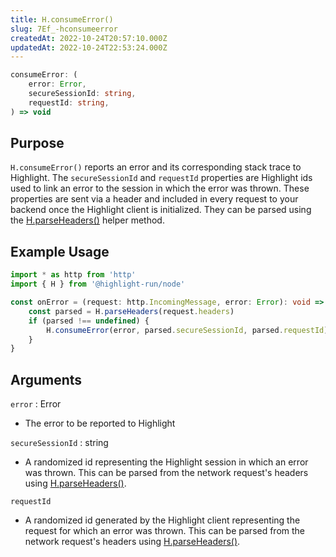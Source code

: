 ```yaml
---
title: H.consumeError()
slug: 7Ef_-hconsumeerror
createdAt: 2022-10-24T20:57:10.000Z
updatedAt: 2022-10-24T22:53:24.000Z
---
```


```typescript
consumeError: (
	error: Error,
	secureSessionId: string,
	requestId: string,
) => void
```

## Purpose

`H.consumeError()` reports an error and its corresponding stack trace to Highlight. The `secureSessionId` and `requestId` properties are Highlight ids used to link an error to the session in which the error was thrown. These properties are sent via a header and included in every request to your backend once the Highlight client is initialized. They can be parsed using the [H.parseHeaders()](/api/nodejs/h-parse-headers) helper method.

## Example Usage

```typescript
import * as http from 'http'
import { H } from '@highlight-run/node'

const onError = (request: http.IncomingMessage, error: Error): void => {
	const parsed = H.parseHeaders(request.headers)
	if (parsed !== undefined) {
		H.consumeError(error, parsed.secureSessionId, parsed.requestId)
	}
}
```

## Arguments

`error` : Error

-   The error to be reported to Highlight

`secureSessionId` : string

-   A randomized id representing the Highlight session in which an error was thrown. This can be parsed from the network request's headers using [H.parseHeaders()](/api/nodejs/h-parse-headers).

`requestId`

-   A randomized id generated by the Highlight client representing the request for which an error was thrown. This can be parsed from the network request's headers using [H.parseHeaders()](/api/nodejs/h-parse-headers).
